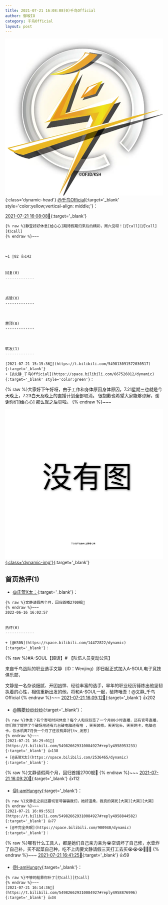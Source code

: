 ```yaml
---
title: 2021-07-21 16:08:08(0)千鸟Official
author: 御坂IO
category: 千鸟Official
layout: post
---
```


![img](/images/d7235309f85c0e1aec9d4ca9b6be983202228f8e.jpg){:class='dynamic-head'}
[@千鸟Official](https://space.bilibili.com/553771121/dynamic){:target='_blank' style='color:yellow;vertical-align: middle;'}：

[2021-07-21 16:08:08🔗](https://t.bilibili.com/549826629310084927){:target='_blank'}

~~~
{% raw %}静宝好好休息[给心心]期待假期归来后的精彩，周六见呀！[打call][打call][打call]
{% endraw %}~~~



↪️1 💬82 👍142


回复(0)
-------------



点赞(0)
-------------



置顶(0)
-------------



转发(1)
-------------

[2021-07-21 15:15:36🔗](https://t.bilibili.com/549813091572030517){:target='_blank'}
+ [@文静_千鸟Official](https://space.bilibili.com/667526012/dynamic){:target='_blank' style='color:green'}：
~~~
{% raw %}大家好下午好呀，由于工作和身体原因身体原因，7.21星期三也就是今天晚上，7.23白天及晚上的直播计划全部取消。
很抱歉也希望大家能够谅解，谢谢你们[给心心]
那么就之后见啦。
{% endraw %}~~~


[![img](/images/336b2ff8c8b0ebccf771e0abcecbc275f0a36b96.png){:class='dynamic-img'}](/images/336b2ff8c8b0ebccf771e0abcecbc275f0a36b96.png){:target='_blank'}




首页热评(1)
-------------

+ [@氏贺X太：](https://space.bilibili.com/2536465/dynamic){:target='_blank'}：
~~~
{% raw %}文静请假两个月，回归首播2700舰👊
{% endraw %}~~~
2022-06-16 16:02:57


热评(6)
-------------

+ [@KS0N](https://space.bilibili.com/14472822/dynamic){:target='_blank'}：
~~~
{% raw %}#A-SOUL【超话】#  【队伍人员变动公告】

来自千鸟战队的职业选手文静（ID：Wenjing）即日起正式加入A-SOUL电子竞技俱乐部，

文静是一名杂谈细腻、开团凶悍、经验丰富的选手，早年的职业经历锤炼出他坚韧执着的心性，相信重新出发的他，将和A-SOUL一起，破阵唯吾！@文静_千鸟Official
{% endraw %}~~~
[2021-07-21 16:09:12🔗](https://t.bilibili.com/549826629310084927#reply4958838500){:target='_blank'} 👍202
+ [@韩菱纱纱纱纱](https://space.bilibili.com/35436893/dynamic){:target='_blank'}：
~~~
{% raw %}休息？有个寄吧时间休息？每个人和叔叔签了一个月80小时直播，还有官号直播，你们除了提供了个破场地还有几台破电脑还有啥 ，天天装修，天天钻头，天天网卡，电脑也卡，饮水机离7月快一个月了还没有弄好[tv_发怒]
{% endraw %}~~~
[2021-07-21 16:29:01🔗](https://t.bilibili.com/549826629310084927#reply4958953233){:target='_blank'} 👍138
+ [@氏贺X太](https://space.bilibili.com/2536465/dynamic){:target='_blank'}：
~~~
{% raw %}文静请假两个月，回归首播2700舰👊
{% endraw %}~~~
[2021-07-21 16:09:20🔗](https://t.bilibili.com/549826629310084927#reply4958847642){:target='_blank'} 👍112
+ [@I-amHungry](https://space.bilibili.com/6715117/dynamic){:target='_blank'}：
~~~
{% raw %}文静走之前还要切官号骗骗我们，她好温柔，我真的哭死[大哭][大哭][大哭]
{% endraw %}~~~
[2021-07-21 16:09:55🔗](https://t.bilibili.com/549826629310084927#reply4958844582){:target='_blank'} 👍77
+ [@不完全失眠](https://space.bilibili.com/900940/dynamic){:target='_blank'}：
~~~
{% raw %}哪有什么工具人，都是她们自己亲力亲为😭空调坏了自己修，水壶炸了自己补，买不起菜自己种，吃不上肉要文静请假三天打工去买😭😭😭👊👊👊
{% endraw %}~~~
[2021-07-21 16:41:25🔗](https://t.bilibili.com/549826629310084927#reply4959035980){:target='_blank'} 👍59
+ [@I-amHungry](https://space.bilibili.com/6715117/dynamic){:target='_blank'}：
~~~
{% raw %}不够的船靠你补了[打call][打call]
{% endraw %}~~~
[2021-07-21 16:14:36🔗](https://t.bilibili.com/549826629310084927#reply4958876996){:target='_blank'} 👍34


